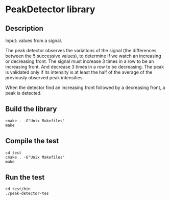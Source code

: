 # PeakDetector library

## Description
Input: values from a signal.

The peak detector observes the variations of the signal (the differences between the 5 successive values), to determine if we watch an increasing or decreasing front.
The signal must increase 3 times in a row to be an increasing front. And decrease 3 times in a row to be decreasing.
The peak is validated only if its intensity is at least the half of the average of the previously observed peak intensities.

When the detector find an increasing front followed by a decreasing front, a peak is detected.

## Build the library

    cmake . -G"Unix Makefiles"
    make

## Compile the test

    cd test
    cmake . -G"Unix Makefiles"
    make

## Run the test
    cd test/bin
    ./peak-detector-tes
